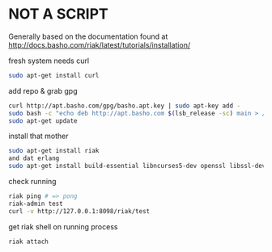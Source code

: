 # NOT A SCRIPT
Generally based on the documentation found at http://docs.basho.com/riak/latest/tutorials/installation/

fresh system needs curl
```sh
sudo apt-get install curl
```

add repo &  grab gpg
```sh
curl http://apt.basho.com/gpg/basho.apt.key | sudo apt-key add -
sudo bash -c "echo deb http://apt.basho.com $(lsb_release -sc) main > /etc/apt/sources.list.d/basho.list"
sudo apt-get update
```

install that mother
```sh
sudo apt-get install riak
and dat erlang
sudo apt-get install build-essential libncurses5-dev openssl libssl-dev fop xsltproc unixodbc-dev
```


check running
```sh
riak ping # => pong
riak-admin test
curl -v http://127.0.0.1:8098/riak/test
```

get riak shell on running process
```sh
riak attach
```

